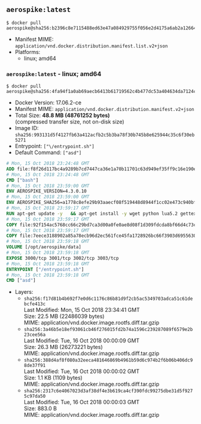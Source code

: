 ## `aerospike:latest`

```console
$ docker pull aerospike@sha256:b2396c8e7115488ed63e47a084929755f056e2d4175a6ab2a12664deb32b9ec7
```

-	Manifest MIME: `application/vnd.docker.distribution.manifest.list.v2+json`
-	Platforms:
	-	linux; amd64

### `aerospike:latest` - linux; amd64

```console
$ docker pull aerospike@sha256:4fa94f1a0ab69aecb6413b61719562c4b477dc53a404634da7124c3cb3517d88
```

-	Docker Version: 17.06.2-ce
-	Manifest MIME: `application/vnd.docker.distribution.manifest.v2+json`
-	Total Size: **48.8 MB (48761252 bytes)**  
	(compressed transfer size, not on-disk size)
-	Image ID: `sha256:993131d5f4127fb63a412acfb2c5b3ba78f30b745b8e625944c35c6f30eb5271`
-	Entrypoint: `["\/entrypoint.sh"]`
-	Default Command: `["asd"]`

```dockerfile
# Mon, 15 Oct 2018 23:24:48 GMT
ADD file:f8f26d117bc4a9289b7cd7447ca36e1a70b11701c63d949ef35ff9c16e190e50 in / 
# Mon, 15 Oct 2018 23:24:48 GMT
CMD ["bash"]
# Mon, 15 Oct 2018 23:59:00 GMT
ENV AEROSPIKE_VERSION=4.3.0.10
# Mon, 15 Oct 2018 23:59:00 GMT
ENV AEROSPIKE_SHA256=a1778c8efe29b93aaecf08f519448d8944f1cc02e473c940bf7627f6c909b7c2
# Mon, 15 Oct 2018 23:59:17 GMT
RUN apt-get update -y   && apt-get install -y wget python lua5.2 gettext-base   && wget "https://www.aerospike.com/artifacts/aerospike-server-community/${AEROSPIKE_VERSION}/aerospike-server-community-${AEROSPIKE_VERSION}-debian9.tgz" -O aerospike-server.tgz   && echo "$AEROSPIKE_SHA256 *aerospike-server.tgz" | sha256sum -c -   && mkdir aerospike   && tar xzf aerospike-server.tgz --strip-components=1 -C aerospike   && dpkg -i aerospike/aerospike-server-*.deb   && dpkg -i aerospike/aerospike-tools-*.deb   && mkdir -p /var/log/aerospike/   && mkdir -p /var/run/aerospike/   && rm -rf aerospike-server.tgz aerospike /var/lib/apt/lists/*   && rm -rf /opt/aerospike/lib/java   && dpkg -r wget ca-certificates openssl xz-utils  && dpkg --purge wget ca-certificates openssl xz-utils  && apt-get purge -y   && apt autoremove -y
# Mon, 15 Oct 2018 23:59:17 GMT
COPY file:92f154ac5768cc66c29bd7ca3d00a0fe0ae8d08f1d309fdcda8bf66d4c73cadd in /etc/aerospike/aerospike.template.conf 
# Mon, 15 Oct 2018 23:59:17 GMT
COPY file:7eece3188902a85a78ecb96d2ec561fce45fa1728926bc66f3903d6955630907 in /entrypoint.sh 
# Mon, 15 Oct 2018 23:59:18 GMT
VOLUME [/opt/aerospike/data]
# Mon, 15 Oct 2018 23:59:18 GMT
EXPOSE 3000/tcp 3001/tcp 3002/tcp 3003/tcp
# Mon, 15 Oct 2018 23:59:18 GMT
ENTRYPOINT ["/entrypoint.sh"]
# Mon, 15 Oct 2018 23:59:18 GMT
CMD ["asd"]
```

-	Layers:
	-	`sha256:f17d81b4b692f7e0d6c1176c86b81d9f2cb5ac5349703adca51c61debcfe413c`  
		Last Modified: Mon, 15 Oct 2018 23:34:41 GMT  
		Size: 22.5 MB (22486039 bytes)  
		MIME: application/vnd.docker.image.rootfs.diff.tar.gzip
	-	`sha256:3a46b5e18ef93061cb46f276015fd2b74a1596c239287089f6579e2b23cee56a`  
		Last Modified: Tue, 16 Oct 2018 00:00:09 GMT  
		Size: 26.3 MB (26273221 bytes)  
		MIME: application/vnd.docker.image.rootfs.diff.tar.gzip
	-	`sha256:388d4af8f080a32eeca481646869b4961b59d6c974b2f6b06b406dc98de37f91`  
		Last Modified: Tue, 16 Oct 2018 00:00:02 GMT  
		Size: 1.1 KB (1109 bytes)  
		MIME: application/vnd.docker.image.rootfs.diff.tar.gzip
	-	`sha256:2317c6e4067023d3af38df4e3b619ca4cf390fdc99275dbe31d5f9275c97da50`  
		Last Modified: Tue, 16 Oct 2018 00:00:03 GMT  
		Size: 883.0 B  
		MIME: application/vnd.docker.image.rootfs.diff.tar.gzip
